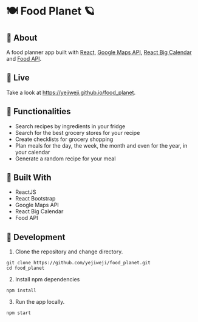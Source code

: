 # 🍽 Food Planet 🪐

## 🥑 About

A food planner app built with [React](https://github.com/facebook/create-react-app), [Google Maps API](https://developers.google.com/maps/documentation/javascript/overview), [React Big Calendar](https://jquense.github.io/react-big-calendar/examples/index.html) and [Food API](https://spoonacular.com/food-api).

## 🍐 Live

Take a look at https://yejiweji.github.io/food_planet.


## 🍏 Functionalities

* Search recipes by ingredients in your fridge
* Search for the best grocery stores for your recipe
* Create checklists for grocery shopping
* Plan meals for the day, the week, the month and even for the year, in your calendar
* Generate a random recipe for your meal

## 🥦 Built With
 
* ReactJS
* React Bootstrap
* Google Maps API
* React Big Calendar
* Food API

## 🍋 Development

1. Clone the repository and change directory.

```
git clone https://github.com/yejiweji/food_planet.git
cd food_planet
```

2. Install npm dependencies

```
npm install
```

3. Run the app locally.

```
npm start
```